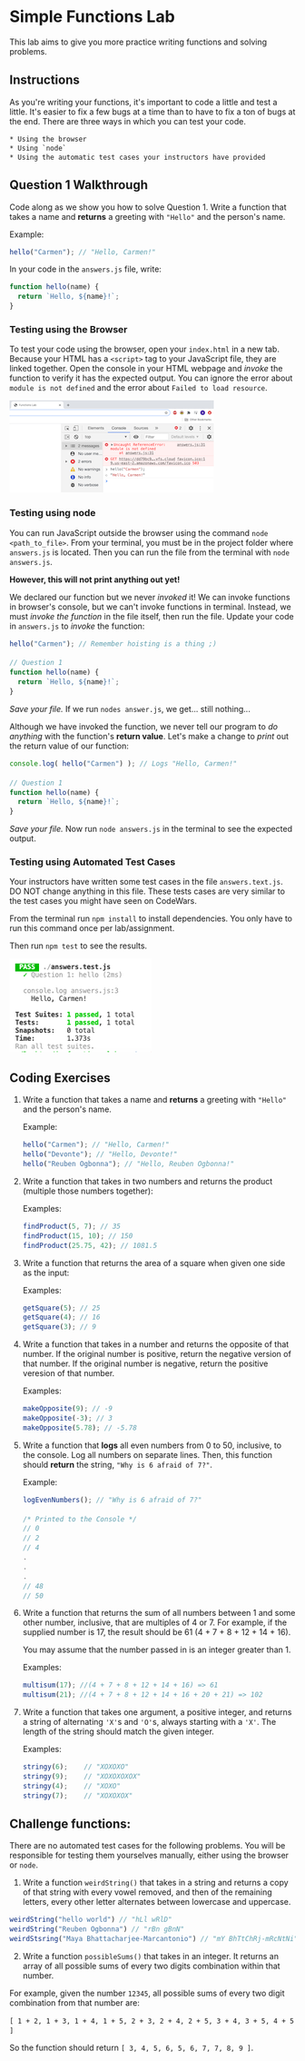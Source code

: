 # Simple Functions Lab

This lab aims to give you more practice writing functions and solving problems.

## Instructions

As you're writing your functions, it's important to code a little and test a little. It's easier to fix a few bugs at a time than to have to fix a ton of bugs at the end. There are three ways in which you can test your code.

    * Using the browser
    * Using `node`
    * Using the automatic test cases your instructors have provided

## Question 1 Walkthrough

Code along as we show you how to solve Question 1. Write a function that takes a name and **returns** a greeting with `"Hello"` and the person's name.

Example:
```javascript
hello("Carmen"); // "Hello, Carmen!"
```

In your code in the `answers.js` file, write:
```javascript
function hello(name) {
  return `Hello, ${name}!`;
}
```

### Testing using the Browser

To test your code using the browser, open your `index.html` in a new tab. Because your HTML has a `<script>` tag to your JavaScript file, they are linked together. Open the console in your HTML webpage and *invoke* the function to verify it has the expected output. You can ignore the error about `module is not defined` and the error about `Failed to load resource`.

![console](pictures/console.png)

### Testing using node

You can run JavaScript outside the browser using the command `node <path_to_file>`. From your terminal, you must be in the project folder where `answers.js` is located. Then you can run the file from the terminal with `node answers.js`. 

**However, this will not print anything out yet!**

We declared our function but we never *invoked* it! We can invoke functions in browser's console, but we can't invoke functions in terminal. Instead, we must *invoke the function* in the file itself, then run the file. Update your code in `answers.js` to *invoke* the function:

```javascript
hello("Carmen"); // Remember hoisting is a thing ;)

// Question 1
function hello(name) {
  return `Hello, ${name}!`;
}
```

*Save your file.* If we run `nodes answer.js`, we get... still nothing...

Although we have invoked the function, we never tell our program to *do anything* with the function's **return value**. Let's make a change to *print* out the return value of our function:

```javascript
console.log( hello("Carmen") ); // Logs "Hello, Carmen!"

// Question 1
function hello(name) {
  return `Hello, ${name}!`;
}
```

*Save your file.* Now run `node answers.js` in the terminal to see the expected output.

### Testing using Automated Test Cases

Your instructors have written some test cases in the file `answers.text.js`. DO NOT change anything in this file. These tests cases are very similar to the test cases you might have seen on CodeWars.

From the terminal run `npm install` to install dependencies. You only have to run this command once per lab/assignment.

Then run `npm test` to see the results.

![node](pictures/node.png)

## Coding Exercises

1. Write a function that takes a name and **returns** a greeting with `"Hello"` and the person's name.

    Example:
    ```javascript
    hello("Carmen"); // "Hello, Carmen!"
    hello("Devonte"); // "Hello, Devonte!"
    hello("Reuben Ogbonna"); // "Hello, Reuben Ogbonna!"
    ```

2. Write a function that takes in two numbers and returns the product (multiple those numbers together):

    Examples:
    ```javascript
    findProduct(5, 7); // 35
    findProduct(15, 10); // 150
    findProduct(25.75, 42); // 1081.5
    ```
    
3. Write a function that returns the area of a square when given one side as the input:

    Examples:
    ```javascript
    getSquare(5); // 25
    getSquare(4); // 16
    getSquare(3); // 9
    ```

4. Write a function that takes in a number and returns the opposite of that number. If the original number is positive, return the negative version of that number. If the original number is negative, return the positive veresion of that number.

    Examples:
    ```javascript
    makeOpposite(9); // -9
    makeOpposite(-3); // 3
    makeOpposite(5.78); // -5.78
    ```

5. Write a function that **logs** all even numbers from 0 to 50, inclusive, to the console. Log all numbers on separate lines. Then, this function should **return** the string, `"Why is 6 afraid of 7?"`.

    Example:
    ```javascript
    logEvenNumbers(); // "Why is 6 afraid of 7?"

    /* Printed to the Console */
    // 0
    // 2
    // 4
    .
    .
    .
    // 48
    // 50
    ```

6. Write a function that returns the sum of all numbers between 1 and some other number, inclusive, that are multiples of 4 or 7. For example, if the supplied number is 17, the result should be 61 (4 + 7 + 8 + 12 + 14 + 16).

    You may assume that the number passed in is an integer greater than 1.

    Examples:
    ```javascript
    multisum(17); //(4 + 7 + 8 + 12 + 14 + 16) => 61
    multisum(21); //(4 + 7 + 8 + 12 + 14 + 16 + 20 + 21) => 102
    ```
    
7. Write a function that takes one argument, a positive integer, and returns a string of alternating `'X'`s and `'O'`s, always starting with a `'X'`. The length of the string should match the given integer.

    Examples:
    ```javascript
    stringy(6);    // "XOXOXO"
    stringy(9);    // "XOXOXOXOX"
    stringy(4);    // "XOXO"
    stringy(7);    // "XOXOXOX"
    ```

## Challenge functions:

There are no automated test cases for the following problems. You will be responsible for testing them yourselves manually, either using the browser or `node`.

1. Write a function `weirdString()` that takes in a string and returns a copy of that string with every vowel removed, and then of the remaining letters, every other letter alternates between lowercase and uppercase.

```javascript
weirdString("hello world") // "hLl wRlD"
weirdString("Reuben Ogbonna") // "rBn gBnN"
weirdStsring("Maya Bhattacharjee-Marcantonio") // "mY BhTtChRj-mRcNtNi"
```

2. Write a function `possibleSums()` that takes in an integer. It returns an array of all possible sums of every two digits combination within that number. 

For example, given the number `12345`, all possible sums of every two digit combination from that number are:

`[ 1 + 2, 1 + 3, 1 + 4, 1 + 5, 2 + 3, 2 + 4, 2 + 5, 3 + 4, 3 + 5, 4 + 5 ]`

So the function should return `[ 3, 4, 5, 6, 5, 6, 7, 7, 8, 9 ]`.
